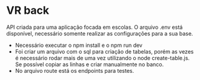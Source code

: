 # VR back
API criada para uma aplicação focada em escolas.
O arquivo .env está disponível, necessário somente realizar as configurações para a sua base.
- Necessário executar o npm install e o npm run dev
- Foi criar um arquivo com o sql para criação de tabelas, porém as vezes é necessário rodar mais de uma vez utilizando o node create-table.js. Se possível copiar as linhas e criar manualmente no banco.
- No arquivo route está os endpoints para testes.
